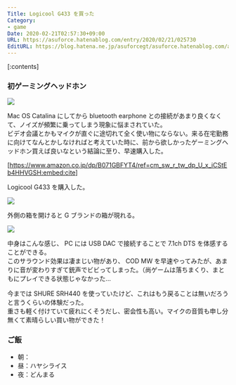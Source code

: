 ```yaml
---
Title: Logicool G433 を買った
Category:
- game
Date: 2020-02-21T02:57:30+09:00
URL: https://asuforce.hatenablog.com/entry/2020/02/21/025730
EditURL: https://blog.hatena.ne.jp/asuforcegt/asuforce.hatenablog.com/atom/entry/26006613516962680
---
```


[:contents]

###  初ゲーミングヘッドホン

<span itemtype="http://schema.org/Photograph" itemscope="itemscope"><img class="magnifiable" src="https://lh3.googleusercontent.com/-diuxVBphdpU/Xk7GGOOiPbI/AAAAAAABIn8/y-mBdsqPVvMifR9PIn01xt0AZr_qw7ZTQCE0YBhgL/s1200/R0003215.jpg" itemprop="image"></span>

Mac OS Catalina にしてから bluetooth earphone との接続があまり良くなくて、ノイズが頻繁に乗ってしまう現象に悩まされていた。  
ビデオ会議とかもマイクが直ぐに途切れて全く使い物にならない。来る在宅勤務に向けてなんとかしなければと考えていた時に、前から欲しかったゲーミングヘッドホン買えば良いなという結論に至り、早速購入した。

[https://www.amazon.co.jp/dp/B071GBFYT4/ref=cm_sw_r_tw_dp_U_x_iCStEb4HHVGSH:embed:cite]

Logicool G433 を購入した。  

<span itemtype="http://schema.org/Photograph" itemscope="itemscope"><img class="magnifiable" src="https://lh3.googleusercontent.com/-glK4O6a46Yg/Xk7GQuWhnMI/AAAAAAABIpM/WNUCXRKpqsEeN3UPtot6BfanjoaI1KXIACE0YBhgL/s1200/R0003217.jpg" itemprop="image"></span>

外側の箱を開けると G ブランドの箱が現れる。

<span itemtype="http://schema.org/Photograph" itemscope="itemscope"><img class="magnifiable" src="https://lh3.googleusercontent.com/-oF0oI2n1gJQ/Xk7GEPYHvvI/AAAAAAABIo0/AUo4ttcKztMHiFtAqV3-LN3Mdgs82VgpQCE0YBhgL/s1200/R0003220.jpg" itemprop="image"></span>

中身はこんな感じ、 PC には USB DAC で接続することで 7.1ch DTS を体感することができる。  
このサラウンド効果は凄まじい物があり、 COD MW を早速やってみたが、あまりに音が変わりすぎて銃声でビビってしまった。（尚ゲームは落ちまくり、まともにプレイできる状態じゃなかった...

今までは SHURE SRH440 を使っていたけど、これはもう戻ることは無いだろうと言うくらいの体験だった。  
重さも軽く付けていて疲れにくそうだし、密会性も高い。マイクの音質も申し分無くて素晴らしい買い物ができた！

### ご飯

- 朝：
- 昼：ハヤシライス
- 夜：どんまる
